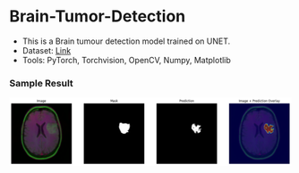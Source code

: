 # Brain-Tumor-Detection

* This is a Brain tumour detection model trained on UNET. 
* Dataset: [Link](https://www.kaggle.com/datasets/mateuszbuda/lgg-mri-segmentation) 
* Tools: PyTorch, Torchvision, OpenCV, Numpy, Matplotlib

### Sample Result
![img](https://github.com/Anirban2205/Brain-Tumor-Detection/blob/main/Results/Sample%20Result.png?raw=true)
